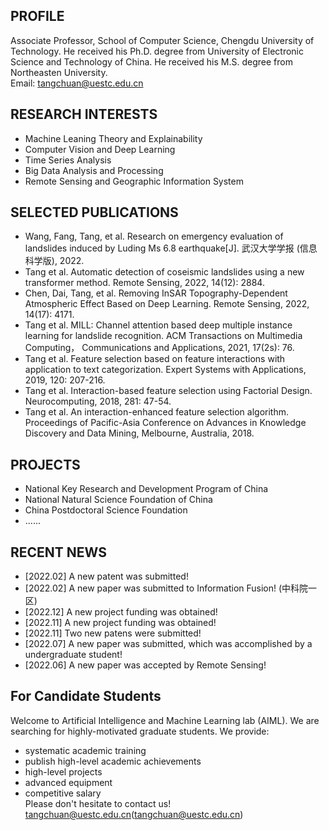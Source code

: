 ## PROFILE
Associate Professor, School of Computer Science, Chengdu University of Technology. He received his Ph.D. degree from University of Electronic Science and Technology of China. He received his M.S. degree from Northeasten University.    
Email: tangchuan@uestc.edu.cn

## RESEARCH INTERESTS
- Machine Leaning Theory and Explainability
- Computer Vision and Deep Learning
- Time Series Analysis
- Big Data Analysis and Processing
- Remote Sensing and Geographic Information System

## SELECTED PUBLICATIONS
- Wang, Fang, Tang, et al. Research on emergency evaluation of landslides induced by Luding Ms 6.8 earthquake[J]. 武汉大学学报 (信息科学版), 2022.
- Tang et al. Automatic detection of coseismic landslides using a new transformer method. Remote Sensing,  2022, 14(12): 2884.
- Chen, Dai, Tang, et al. Removing InSAR Topography-Dependent Atmospheric Effect Based on Deep Learning. Remote Sensing, 2022, 14(17): 4171.
- Tang et al. MILL: Channel attention based deep multiple instance learning for landslide recognition. ACM Transactions on Multimedia Computing， Communications and Applications, 2021, 17(2s): 76.
- Tang et al. Feature selection based on feature interactions with application to text categorization. Expert Systems with Applications, 2019, 120: 207-216.
- Tang et al. Interaction-based feature selection using Factorial Design. Neurocomputing, 2018, 281: 47-54. 
- Tang et al. An interaction-enhanced feature selection algorithm. Proceedings of Pacific-Asia Conference on Advances in Knowledge Discovery and Data Mining, Melbourne, Australia, 2018.

## PROJECTS
- National Key Research and Development Program of China
- National Natural Science Foundation of China
- China Postdoctoral Science Foundation
- ......

## RECENT NEWS
- [2022.02] A new patent was submitted!
- [2022.02] A new paper was submitted to Information Fusion! (中科院一区)
- [2022.12] A new project funding was obtained!
- [2022.11] A new project funding was obtained!
- [2022.11] Two new patens were submitted!
- [2022.07] A new paper was submitted, which was accomplished by a undergraduate student!  
- [2022.06] A new paper was accepted by Remote Sensing!

## For Candidate Students
Welcome to Artificial Intelligence and Machine Learning lab (AIML). We are searching for highly-motivated graduate students. We provide:
- systematic academic training
- publish high-level academic achievements
- high-level projects
- advanced equipment
- competitive salary  
Please don't hesitate to contact us! tangchuan@uestc.edu.cn(tangchuan@uestc.edu.cn)

